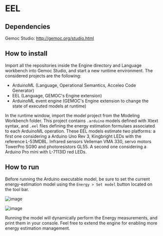 # EEL

## Dependencies

Gemoc Studio: http://gemoc.org/studio.html

## How to install

Import all the repositories inside the Engine directory and Language workbench into Gemoc Studio, and start a new runtime environment.
The considered projects are the following:
- ArduinoML (Language, Operational Semantics, Acceleo Code Generator)
- EEL (Language, GEMOC's Engine extension)
- ArduinoML event engine (GEMOC's Engine extension to change the state of executed models at runtime)

In the runtime window, import the model project from the Modeling Workbench folder.
This project contains `.arduino` models defined with Xtext syntax, and `.eel` files defining the energy estimation formulaes associated to each ArduinoML operation.
These EEL models estimate two platforms: a first one considering a Arduino Uno Rev 3, Kingbright LEDs with the reference L-53MDBL. Infrared sensors Velleman VMA 330, servo motors TowerPro SG90 and photoresistors GL55.
A second one considering a Arduino Pro mini with L-7113ID red LEDs.

## How to run

Before running the Arduino executable model, be sure to set the current energy-estimation model using the `Energy > Set model` button located on the tool bar.

![image](https://user-images.githubusercontent.com/6909730/83507178-7ca7af00-a4c8-11ea-930a-4e0cd01df1b1.png)

![image](https://user-images.githubusercontent.com/6909730/83507311-b082d480-a4c8-11ea-8253-4464d1b09a4d.png)

Running the model will dynamically perform the Energy measurements, and print them in your console. Feel free to extend the engine for enabling more energy estimation management.


